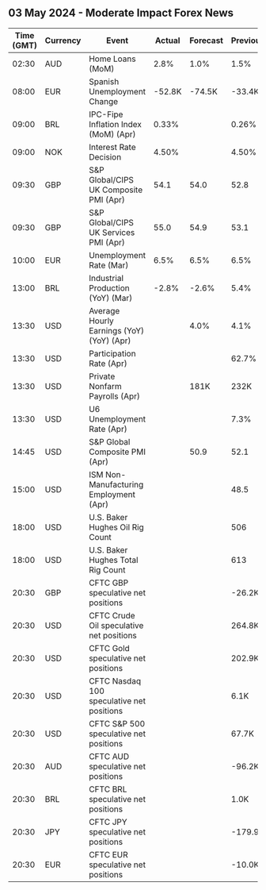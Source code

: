 ## 03 May 2024 - Moderate Impact Forex News

| Time (GMT) | Currency | Event | Actual | Forecast | Previous |
|------|----------|-------|--------|----------|----------|
| 02:30 | AUD | Home Loans (MoM) | 2.8% | 1.0% | 1.5% |
| 08:00 | EUR | Spanish Unemployment Change | -52.8K | -74.5K | -33.4K |
| 09:00 | BRL | IPC-Fipe Inflation Index (MoM) (Apr) | 0.33% |  | 0.26% |
| 09:00 | NOK | Interest Rate Decision | 4.50% |  | 4.50% |
| 09:30 | GBP | S&P Global/CIPS UK Composite PMI (Apr) | 54.1 | 54.0 | 52.8 |
| 09:30 | GBP | S&P Global/CIPS UK Services PMI (Apr) | 55.0 | 54.9 | 53.1 |
| 10:00 | EUR | Unemployment Rate (Mar) | 6.5% | 6.5% | 6.5% |
| 13:00 | BRL | Industrial Production (YoY) (Mar) | -2.8% | -2.6% | 5.4% |
| 13:30 | USD | Average Hourly Earnings (YoY) (YoY) (Apr) |  | 4.0% | 4.1% |
| 13:30 | USD | Participation Rate (Apr) |  |  | 62.7% |
| 13:30 | USD | Private Nonfarm Payrolls (Apr) |  | 181K | 232K |
| 13:30 | USD | U6 Unemployment Rate (Apr) |  |  | 7.3% |
| 14:45 | USD | S&P Global Composite PMI (Apr) |  | 50.9 | 52.1 |
| 15:00 | USD | ISM Non-Manufacturing Employment (Apr) |  |  | 48.5 |
| 18:00 | USD | U.S. Baker Hughes Oil Rig Count |  |  | 506 |
| 18:00 | USD | U.S. Baker Hughes Total Rig Count |  |  | 613 |
| 20:30 | GBP | CFTC GBP speculative net positions |  |  | -26.2K |
| 20:30 | USD | CFTC Crude Oil speculative net positions |  |  | 264.8K |
| 20:30 | USD | CFTC Gold speculative net positions |  |  | 202.9K |
| 20:30 | USD | CFTC Nasdaq 100 speculative net positions |  |  | 6.1K |
| 20:30 | USD | CFTC S&P 500 speculative net positions |  |  | 67.7K |
| 20:30 | AUD | CFTC AUD speculative net positions |  |  | -96.2K |
| 20:30 | BRL | CFTC BRL speculative net positions |  |  | 1.0K |
| 20:30 | JPY | CFTC JPY speculative net positions |  |  | -179.9K |
| 20:30 | EUR | CFTC EUR speculative net positions |  |  | -10.0K |
